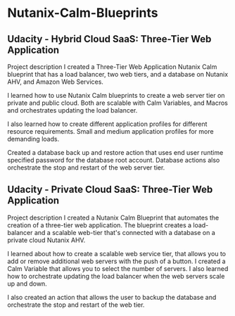 # Nutanix-Calm-Blueprints

## Udacity - Hybrid Cloud SaaS: Three-Tier Web Application
Project description
I created a Three-Tier Web Application Nutanix Calm blueprint that has a load balancer, two web tiers, and a database on Nutanix AHV, and Amazon Web Services.

I learned how to use Nutanix Calm blueprints to create a web server tier on private and public cloud. Both are scalable with Calm Variables, and Macros and orchestrates updating the load balancer.

I also learned how to create different application profiles for different resource requirements. Small and medium application profiles for more demanding loads.

Created a database back up and restore action that uses end user runtime specified password for the database root account. Database actions also orchestrate the stop and restart of the web server tier.

## Udacity - Private Cloud SaaS: Three-Tier Web Application
Project description
I created a Nutanix Calm Blueprint that automates the creation of a three-tier web application.
The blueprint creates a load-balancer and a scalable web-tier that's connected with a database on a private cloud Nutanix AHV.

I learned about how to create a scalable web service tier, that allows you to add or remove additional web servers with the push of a button. I created a Calm Variable that allows you to select the number of servers. I also learned how to orchestrate updating the load balancer when the web servers scale up and down.

I also created an action that allows the user to backup the database and orchestrate the stop and restart of the web tier.

